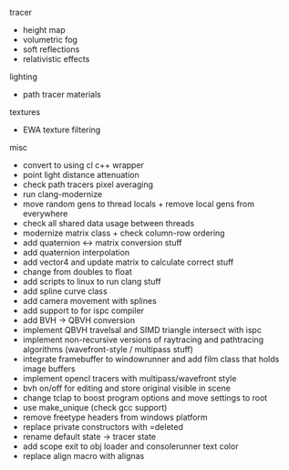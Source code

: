 tracer
 - height map
 - volumetric fog
 - soft reflections
 - relativistic effects

lighting
 - path tracer materials

textures
 - EWA texture filtering

misc
 - convert to using cl c++ wrapper
 - point light distance attenuation
 - check path tracers pixel averaging
 - run clang-modernize
 - move random gens to thread locals + remove local gens from everywhere
 - check all shared data usage between threads
 - modernize matrix class + check column-row ordering
 - add quaternion <-> matrix conversion stuff
 - add quaternion interpolation
 - add vector4 and update matrix to calculate correct stuff
 - change from doubles to float
 - add scripts to linux to run clang stuff
 - add spline curve class
 - add camera movement with splines
 - add support to for ispc compiler
 - add BVH -> QBVH conversion
 - implement QBVH travelsal and SIMD triangle intersect with ispc
 - implement non-recursive versions of raytracing and pathtracing algorithms (wavefront-style / multipass stuff)
 - integrate framebuffer to windowrunner and add film class that holds image buffers
 - implement opencl tracers with multipass/wavefront style
 - bvh on/off for editing and store original visible in scene
 - change tclap to boost program options and move settings to root
 - use make_unique (check gcc support)
 - remove freetype headers from windows platform
 - replace private constructors with =deleted
 - rename default state -> tracer state
 - add scope exit to obj loader and consolerunner text color
 - replace align macro with alignas